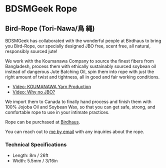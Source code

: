 # BDSMGeek Rope

## Bird-Rope (Tori-Nawa/鳥 縄)

BDSMGeek has collaborated with the wonderful people at Birdhaus to bring you Bird-Rope,
our specially designed JBO free, scent free, all natural, responsibly sourced jute!

We work with the Koumanawa Company to source the finest fibers from Bangladesh, process them
with ethically sustainably sourced soybean oil instead of dangerous Jute Batching Oil, spin
them into rope with just the right amount of twist and tightness, all in good and fair working
conditions.

* [Video: KOUMANAWA Yarn Production](https://www.youtube.com/watch?v=u1YOpJLW_6M)
* [Video: Why no JBO?](https://www.youtube.com/watch?v=I72KymMR7i4)

We import them to Canada to finally hand process and finish them with 100% Jojoba Oil and
Soybean Wax, so that you can get safe, strong, and comfortable rope to use in your intimate
practices.

Rope can be purchased at [Birdhaus](https://www.birdhausto.com/).

You can reach out to [me by email](mailto:bdsmgeek@gmail.com) with any inquiries about the rope.

### Technical Specifications

- Length: 8m / 26ft
- Width: 5.5mm / 3/16in
